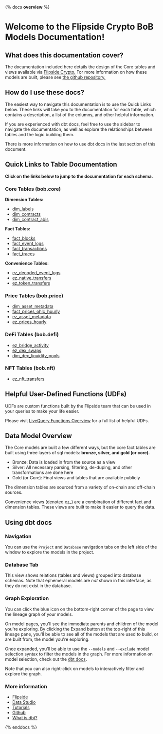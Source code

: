 {% docs __overview__ %}

# Welcome to the Flipside Crypto BoB Models Documentation!

## **What does this documentation cover?**
The documentation included here details the design of the Core tables and views available via [Flipside Crypto.](https://flipsidecrypto.xyz/) For more information on how these models are built, please see [the github repository.](https://github.com/FlipsideCrypto/bob-models)

## **How do I use these docs?**
The easiest way to navigate this documentation is to use the Quick Links below. These links will take you to the documentation for each table, which contains a description, a list of the columns, and other helpful information.

If you are experienced with dbt docs, feel free to use the sidebar to navigate the documentation, as well as explore the relationships between tables and the logic building them.

There is more information on how to use dbt docs in the last section of this document.

## **Quick Links to Table Documentation**

**Click on the links below to jump to the documentation for each schema.**

### Core Tables (bob.core)

**Dimension Tables:**
- [dim_labels](https://flipsidecrypto.github.io/bob-models/#!/model/model.fsc_evm.core__dim_labels)
- [dim_contracts](https://flipsidecrypto.github.io/bob-models/#!/model/model.fsc_evm.core__dim_contracts)
- [dim_contract_abis](https://flipsidecrypto.github.io/bob-models/#!/model/model.fsc_evm.core__dim_contract_abis)

**Fact Tables:**
- [fact_blocks](https://flipsidecrypto.github.io/bob-models/#!/model/model.fsc_evm.core__fact_blocks)
- [fact_event_logs](https://flipsidecrypto.github.io/bob-models/#!/model/model.fsc_evm.core__fact_event_logs)
- [fact_transactions](https://flipsidecrypto.github.io/bob-models/#!/model/model.fsc_evm.core__fact_transactions)
- [fact_traces](https://flipsidecrypto.github.io/bob-models/#!/model/model.fsc_evm.core__fact_traces)

**Convenience Tables:**
- [ez_decoded_event_logs](https://flipsidecrypto.github.io/bob-models/#!/model/model.fsc_evm.core__ez_decoded_event_logs)
- [ez_native_transfers](https://flipsidecrypto.github.io/bob-models/#!/model/model.fsc_evm.core__ez_native_transfers)
- [ez_token_transfers](https://flipsidecrypto.github.io/bob-models/#!/model/model.fsc_evm.core__ez_token_transfers)
  
### Price Tables (bob.price)
- [dim_asset_metadata](https://flipsidecrypto.github.io/bob-models/#!/model/model.fsc_evm.price__dim_asset_metadata)
- [fact_prices_ohlc_hourly](https://flipsidecrypto.github.io/bob-models/#!/model/model.fsc_evm.price__fact_prices_ohlc_hourly)
- [ez_asset_metadata](https://flipsidecrypto.github.io/bob-models/#!/model/model.fsc_evm.price__ez_asset_metadata)
- [ez_prices_hourly](https://flipsidecrypto.github.io/bob-models/#!/model/model.fsc_evm.price__ez_prices_hourly)

### DeFi Tables (bob.defi)
- [ez_bridge_activity](https://flipsidecrypto.github.io/bob-models/#!/model/model.fsc_evm.defi__ez_bridge_activity)
- [ez_dex_swaps](https://flipsidecrypto.github.io/bob-models/#!/model/model.fsc_evm.defi__ez_dex_swaps)
- [dim_dex_liquidity_pools](https://flipsidecrypto.github.io/bob-models/#!/model/model.fsc_evm.defi__dim_dex_liquidity_pools)

### NFT Tables (bob.nft)
- [ez_nft_transfers](https://flipsidecrypto.github.io/bob-models/#!/model/model.fsc_evm.nft__ez_nft_transfers)

## **Helpful User-Defined Functions (UDFs)**

UDFs are custom functions built by the Flipside team that can be used in your queries to make your life easier. 

Please visit [LiveQuery Functions Overview](https://flipsidecrypto.github.io/livequery-models/#!/overview) for a full list of helpful UDFs.

## **Data Model Overview**

The Core models are built a few different ways, but the core fact tables are built using three layers of sql models: **bronze, silver, and gold (or core).**

- Bronze: Data is loaded in from the source as a view
- Silver: All necessary parsing, filtering, de-duping, and other transformations are done here
- Gold (or Core): Final views and tables that are available publicly

The dimension tables are sourced from a variety of on-chain and off-chain sources.

Convenience views (denoted ez_) are a combination of different fact and dimension tables. These views are built to make it easier to query the data.

## **Using dbt docs**
### Navigation

You can use the ```Project``` and ```Database``` navigation tabs on the left side of the window to explore the models in the project.

### Database Tab

This view shows relations (tables and views) grouped into database schemas. Note that ephemeral models are *not* shown in this interface, as they do not exist in the database.

### Graph Exploration

You can click the blue icon on the bottom-right corner of the page to view the lineage graph of your models.

On model pages, you'll see the immediate parents and children of the model you're exploring. By clicking the Expand button at the top-right of this lineage pane, you'll be able to see all of the models that are used to build, or are built from, the model you're exploring.

Once expanded, you'll be able to use the ```--models``` and ```--exclude``` model selection syntax to filter the models in the graph. For more information on model selection, check out the [dbt docs](https://docs.getdbt.com/docs/model-selection-syntax).

Note that you can also right-click on models to interactively filter and explore the graph.


### **More information**
- [Flipside](https://flipsidecrypto.xyz/)
- [Data Studio](https://flipsidecrypto.xyz/studio)
- [Tutorials](https://docs.flipsidecrypto.com/our-data/tutorials)
- [Github](https://github.com/FlipsideCrypto/bob-models)
- [What is dbt?](https://docs.getdbt.com/docs/introduction)

{% enddocs %}